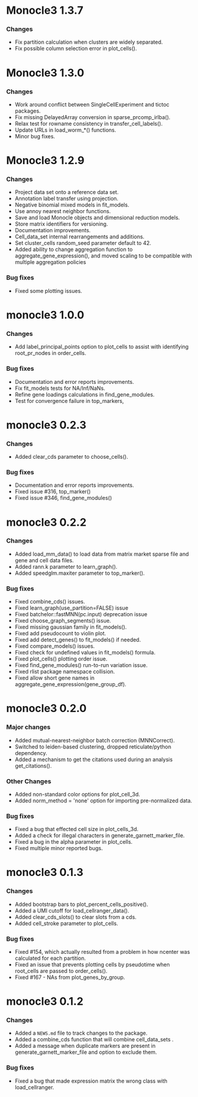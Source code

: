 # Monocle3 1.3.7

### Changes

* Fix partition calculation when clusters are widely separated.
* Fix possible column selection error in plot_cells().


# Monocle3 1.3.0

### Changes

* Work around conflict between SingleCellExperiment and tictoc packages.
* Fix missing DelayedArray conversion in sparse_prcomp_irlba().
* Relax test for rowname consistency in transfer_cell_labels().
* Update URLs in load_worm_*() functions.
* Minor bug fixes.

# Monocle3 1.2.9

### Changes

* Project data set onto a reference data set.
* Annotation label transfer using projection.
* Negative binomial mixed models in fit_models.
* Use annoy nearest neighbor functions.
* Save and load Monocle objects and dimensional reduction models.
* Store matrix identifiers for versioning.
* Documentation improvements.
* Cell_data_set internal rearrangements and additions.
* Set cluster_cells random_seed parameter default to 42.
* Added ability to change aggregation function to aggregate_gene_expression(), and moved scaling to be compatible with multiple aggregation policies

### Bug fixes

* Fixed some plotting issues.

# monocle3 1.0.0

### Changes

* Add label_principal_points option to plot_cells to assist with identifying root_pr_nodes in order_cells.

### Bug fixes

* Documentation and error reports improvements.
* Fix fit_models tests for NA/Inf/NaNs.
* Refine gene loadings calculations in find_gene_modules.
* Test for convergence failure in top_markers,

# monocle3 0.2.3

### Changes
* Added clear_cds parameter to choose_cells().

### Bug fixes
* Documentation and error reports improvements.
* Fixed issue #316, top_marker()
* Fixed issue #346, find_gene_modules()

# monocle3 0.2.2

### Changes
* Added load_mm_data() to load data from matrix market sparse file and gene and cell data files.
* Added rann.k parameter to learn_graph().
* Added speedglm.maxiter parameter to top_marker().

### Bug fixes
* Fixed combine_cds() issues.
* Fixed learn_graph(use_partition=FALSE) issue
* Fixed batchelor::fastMNN(pc.input) deprecation issue
* Fixed choose_graph_segments() issue.
* Fixed missing gaussian family in fit_models().
* Fixed add pseudocount to violin plot.
* Fixed add detect_genes() to fit_models() if needed.
* Fixed compare_models() issues.
* Fixed check for undefined values in fit_models() formula.
* Fixed plot_cells() plotting order issue.
* Fixed find_gene_modules() run-to-run variation issue.
* Fixed rlist package namespace collision.
* Fixed allow short gene names in aggregate_gene_expression(gene_group_df).

# monocle3 0.2.0

### Major changes
* Added mutual-nearest-neighbor batch correction (MNNCorrect).
* Switched to leiden-based clustering, dropped reticulate/python dependency.
* Added a mechanism to get the citations used during an analysis get_citations().

### Other Changes
* Added non-standard color options for plot_cell_3d.
* Added norm_method = 'none' option for importing pre-normalized data.

### Bug fixes
* Fixed a bug that effected cell size in plot_cells_3d.
* Added a check for illegal characters in generate_garnett_marker_file.
* Fixed a bug in the alpha parameter in plot_cells.
* Fixed multiple minor reported bugs.

# monocle3 0.1.3

### Changes
* Added bootstrap bars to plot_percent_cells_positive().
* Added a UMI cutoff for load_cellranger_data().
* Added clear_cds_slots() to clear slots from a cds.
* Added cell_stroke parameter to plot_cells.

### Bug fixes
* Fixed #154, which actually resulted from a problem in how ncenter was calculated for each partition.
* Fixed an issue that prevents plotting cells by pseudotime when root_cells are passed to order_cells().
* Fixed #167 - NAs from plot_genes_by_group.

# monocle3 0.1.2

### Changes
* Added a `NEWS.md` file to track changes to the package.
* Added a combine_cds function that will combine cell_data_sets .
* Added a message when duplicate markers are present in generate_garnett_marker_file and option to exclude them.

### Bug fixes
* Fixed a bug that made expression matrix the wrong class with load_cellranger.
